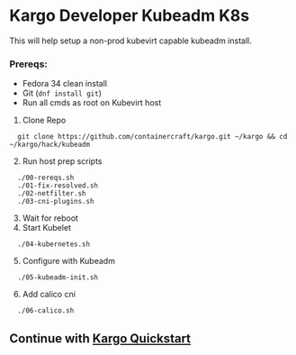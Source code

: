 # Kargo Developer Kubeadm K8s
This will help setup a non-prod kubevirt capable kubeadm install.

### Prereqs:
  - Fedora 34 clean install
  - Git (`dnf install git`)
  - Run all cmds as root on Kubevirt host

  1. Clone Repo
```
  git clone https://github.com/containercraft/kargo.git ~/kargo && cd ~/kargo/hack/kubeadm
```
  2. Run host prep scripts
```
  ./00-rereqs.sh
  ./01-fix-resolved.sh
  ./02-netfilter.sh
  ./03-cni-plugins.sh
```
  3. Wait for reboot
  4. Start Kubelet
```
  ./04-kubernetes.sh
```
  5. Configure with Kubeadm
```
  ./05-kubeadm-init.sh
```
  6. Add calico cni
```
  ./06-calico.sh
```
## Continue with [Kargo Quickstart]
[Kargo Quickstart]:https://github.com/ContainerCraft/Kargo/blob/master/docs/Quickstart.md
